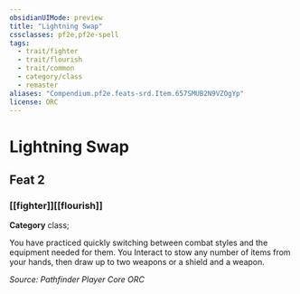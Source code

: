 ```yaml
---
obsidianUIMode: preview
title: "Lightning Swap"
cssclasses: pf2e,pf2e-spell
tags:
  - trait/fighter
  - trait/flourish
  - trait/common
  - category/class
  - remaster
aliases: "Compendium.pf2e.feats-srd.Item.657SMUB2N9VZOgYp"
license: ORC
---
```

# Lightning Swap
## Feat 2
### [[fighter]][[flourish]]

**Category** class; 




You have practiced quickly switching between combat styles and the equipment needed for them. You Interact to stow any number of items from your hands, then draw up to two weapons or a shield and a weapon.

*Source: Pathfinder Player Core*
*ORC*